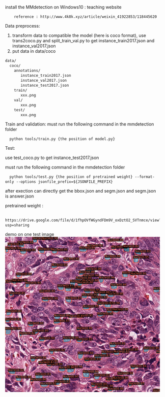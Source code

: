 install the MMdetection on Windows10 : teaching website
        
        reference : http://www.4k8k.xyz/article/weixin_41922853/118445620

Data preprocess:
  1. transform data to compatible the model (here is coco format), use trans2coco.py and split_train_val.py to get instance_train2017.json and instance_val2017.json
  2. put data in data/coco
  
    data/  
      coco/  
        annotations/  
           instance_train2017.json  
           instance_val2017.json
           instance_test2017.json
        train/  
           xxx.png  
        val/
           xxx.png
        test/  
           xxx.png  
          


Train and validation:
must run the following command in the mmdetection folder 

      python tools/train.py {the position of model.py}


Test:

use test_coco.py to get instance_test2017.json

must run the following command in the mmdetection folder

      python tools/test.py {the position of pretrained weight} --format-only --options jsonfile_prefix=${JSONFILE_PREFIX}

after exection can directly get the bbox.json and segm.json and segm.json is answer.json



pretrained weight : 

        https://drive.google.com/file/d/1fhpOVfWGyndFDm9V_oxDztO2_SVTnmce/view?usp=sharing 



demo on one test image
![image](demo.png)

